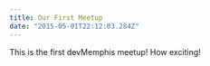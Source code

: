 ```yaml
---
title: Our First Meetup
date: "2015-05-01T22:12:03.284Z"
---
```


This is the first devMemphis meetup! How exciting!